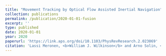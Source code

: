 ```yaml
---
title: "Movement Tracking by Optical Flow Assisted Inertial Navigation"
collection: publications
permalink: /publication/2020-01-01-fusion
excerpt: ''
type: published
date: 2020-01-01
year: 2020
paperurl: 'https://link.aps.org/doi/10.1103/PhysRevResearch.2.023069'
citation: 'Lassi Meronen, <b>William J. Wilkinson</b> and Arno Solin, <i>Movement Tracking by Optical Flow Assisted Inertial Navigation</i>, in International Conference on Information Fusion <b>(FUSION) 2020</b>.'
---
```


